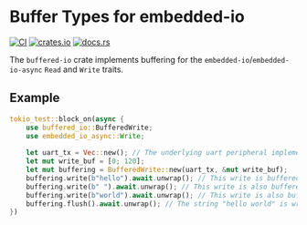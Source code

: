 # Buffer Types for embedded-io

[![CI](https://github.com/rmja/buffered-io/actions/workflows/ci.yaml/badge.svg)](https://github.com/rmja/buffered-io/actions/workflows/ci.yaml)
[![crates.io](https://img.shields.io/crates/v/buffered-io.svg)](https://crates.io/crates/buffered-io)
[![docs.rs](https://docs.rs/buffered-io/badge.svg)](https://docs.rs/buffered-io)

The `buffered-io` crate implements buffering for the `embedded-io`/`embedded-io-async` `Read` and `Write` traits.

## Example

```rust
tokio_test::block_on(async {
    use buffered_io::BufferedWrite;
    use embedded_io_async::Write;
    
    let uart_tx = Vec::new(); // The underlying uart peripheral implementing Write to where buffered bytes are written
    let mut write_buf = [0; 120];
    let mut buffering = BufferedWrite::new(uart_tx, &mut write_buf);
    buffering.write(b"hello").await.unwrap(); // This write is buffered
    buffering.write(b" ").await.unwrap(); // This write is also buffered
    buffering.write(b"world").await.unwrap(); // This write is also buffered
    buffering.flush().await.unwrap(); // The string "hello world" is written to uart in one write
})
```
